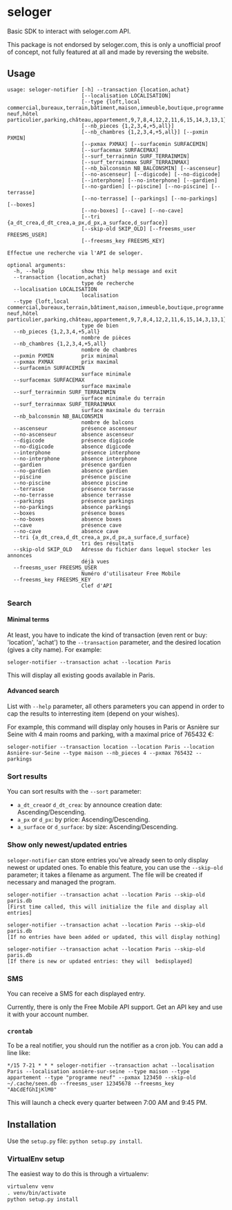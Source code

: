 seloger
=======

Basic SDK to interact with seloger.com API.

This package is not endorsed by seloger.com, this is only a unofficial proof of
concept, not fully featured at all and made by reversing the website.


Usage
-----

```
usage: seloger-notifier [-h] --transaction {location,achat}
                        [--localisation LOCALISATION]
                        [--type {loft,local commercial,bureaux,terrain,bâtiment,maison,immeuble,boutique,programme neuf,hôtel particulier,parking,château,appartement,9,7,8,4,12,2,11,6,15,14,3,13,1}]
                        [--nb_pieces {1,2,3,4,+5,all}]
                        [--nb_chambres {1,2,3,4,+5,all}] [--pxmin PXMIN]
                        [--pxmax PXMAX] [--surfacemin SURFACEMIN]
                        [--surfacemax SURFACEMAX]
                        [--surf_terrainmin SURF_TERRAINMIN]
                        [--surf_terrainmax SURF_TERRAINMAX]
                        [--nb_balconsmin NB_BALCONSMIN] [--ascenseur]
                        [--no-ascenseur] [--digicode] [--no-digicode]
                        [--interphone] [--no-interphone] [--gardien]
                        [--no-gardien] [--piscine] [--no-piscine] [--terrasse]
                        [--no-terrasse] [--parkings] [--no-parkings] [--boxes]
                        [--no-boxes] [--cave] [--no-cave]
                        [--tri {a_dt_crea,d_dt_crea,a_px,d_px,a_surface,d_surface}]
                        [--skip-old SKIP_OLD] [--freesms_user FREESMS_USER]
                        [--freesms_key FREESMS_KEY]

Effectue une recherche via l'API de seloger.

optional arguments:
  -h, --help            show this help message and exit
  --transaction {location,achat}
                        type de recherche
  --localisation LOCALISATION
                        localisation
  --type {loft,local commercial,bureaux,terrain,bâtiment,maison,immeuble,boutique,programme neuf,hôtel particulier,parking,château,appartement,9,7,8,4,12,2,11,6,15,14,3,13,1}
                        type de bien
  --nb_pieces {1,2,3,4,+5,all}
                        nombre de pièces
  --nb_chambres {1,2,3,4,+5,all}
                        nombre de chambres
  --pxmin PXMIN         prix minimal
  --pxmax PXMAX         prix maximal
  --surfacemin SURFACEMIN
                        surface minimale
  --surfacemax SURFACEMAX
                        surface maximale
  --surf_terrainmin SURF_TERRAINMIN
                        surface minimale du terrain
  --surf_terrainmax SURF_TERRAINMAX
                        surface maximale du terrain
  --nb_balconsmin NB_BALCONSMIN
                        nombre de balcons
  --ascenseur           présence ascenseur
  --no-ascenseur        absence ascenseur
  --digicode            présence digicode
  --no-digicode         absence digicode
  --interphone          présence interphone
  --no-interphone       absence interphone
  --gardien             présence gardien
  --no-gardien          absence gardien
  --piscine             présence piscine
  --no-piscine          absence piscine
  --terrasse            présence terrasse
  --no-terrasse         absence terrasse
  --parkings            présence parkings
  --no-parkings         absence parkings
  --boxes               présence boxes
  --no-boxes            absence boxes
  --cave                présence cave
  --no-cave             absence cave
  --tri {a_dt_crea,d_dt_crea,a_px,d_px,a_surface,d_surface}
                        tri des résultats
  --skip-old SKIP_OLD   Adresse du fichier dans lequel stocker les annonces
                        déjà vues
  --freesms_user FREESMS_USER
                        Numéro d'utilisateur Free Mobile
  --freesms_key FREESMS_KEY
                        Clef d'API
```

### Search

#### Minimal terms

At least, you have to indicate the kind of transaction (even rent or buy:
'location', 'achat') to the `--transaction` parameter, and the desired location
(gives a city name). For example:

    seloger-notifier --transaction achat --location Paris

This will display all existing goods available in Paris.


#### Advanced search

List with `--help` parameter, all others parameters you can append in order to
cap the results to interresting item (depend on your wishes).

For example, this command will display only houses in Paris or Asnière sur
Seine with 4 main rooms and parking, with a maximal price of 765432 €:

    seloger-notifier --transaction location --location Paris --location Asnière-sur-Seine --type maison --nb_pieces 4 --pxmax 765432 --parkings


### Sort results

You can sort results with the `--sort` parameter:

* `a_dt_crea`or `d_dt_crea`: by announce creation date: Ascending/Descending.
* `a_px` or `d_px`: by price: Ascending/Descending.
* `a_surface` or `d_surface`: by size: Ascending/Descending.


### Show only newest/updated entries

`seloger-notifier` can store entries you've already seen to only display newest
or updated ones. To enable this feature, you can use the `--skip-old`
parameter; it takes a filename as argument. The file will be created if
necessary and managed the program.

    seloger-notifier --transaction achat --location Paris --skip-old paris.db
	[First time called, this will initialize the file and display all entries]

    seloger-notifier --transaction achat --location Paris --skip-old paris.db
	[If no entries have been added or updated, this will display nothing]

    seloger-notifier --transaction achat --location Paris --skip-old paris.db
	[If there is new or updated entries: they will  bedisplayed]


### SMS

You can receive a SMS for each displayed entry.

Currently, there is only the Free Mobile API support. Get an API key and use it
with your account number.


### `crontab`

To be a real notifier, you should run the notifier as a cron job. You can add a
line like:

    */15 7-21 * * * seloger-notifier --transaction achat --localisation Paris --localisation asnière-sur-seine --type maison --type appartement --type "programme neuf" --pxmax 123450 --skip-old ~/.cache/seen.db --freesms_user 12345678 --freesms_key "AbCdEfGhIjKlM0"

This will launch a check every quarter between 7:00 AM and 9:45 PM.


Installation
------------

Use the `setup.py` file: `python setup.py install`.

### VirtualEnv setup

The easiest way to do this is through a virtualenv:

```sh
virtualenv venv
. venv/bin/activate
python setup.py install
```
